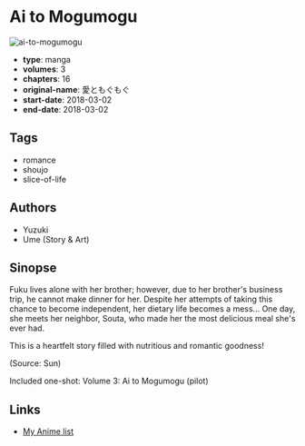 # Ai to Mogumogu

![ai-to-mogumogu](https://cdn.myanimelist.net/images/manga/3/211853.jpg)

-   **type**: manga
-   **volumes**: 3
-   **chapters**: 16
-   **original-name**: 愛ともぐもぐ
-   **start-date**: 2018-03-02
-   **end-date**: 2018-03-02

## Tags

-   romance
-   shoujo
-   slice-of-life

## Authors

-   Yuzuki
-   Ume (Story & Art)

## Sinopse

Fuku lives alone with her brother; however, due to her brother's business trip, he cannot make dinner for her. Despite her attempts of taking this chance to become independent, her dietary life becomes a mess... One day, she meets her neighbor, Souta, who made her the most delicious meal she's ever had.

This is a heartfelt story filled with nutritious and romantic goodness!

(Source: Sun)

Included one-shot:
Volume 3: Ai to Mogumogu (pilot)

## Links

-   [My Anime list](https://myanimelist.net/manga/113394/Ai_to_Mogumogu)
